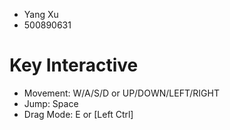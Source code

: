 + Yang Xu
+ 500890631


# Key Interactive
- Movement: W/A/S/D or UP/DOWN/LEFT/RIGHT
- Jump: Space
- Drag Mode: E or [Left Ctrl]